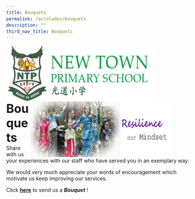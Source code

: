 ```yaml
---
title: Bouquets
permalink: /accolades/bouquets
description: ""
third_nav_title: Bouquets
---
```

<img src="/images/logosub.png" style="width:400px;height:150px;margin-left:0px;" align = "left">

<img src="/images/Header%20GIF.gif" style="width:380px;height:150px;margin-right:60px;" align = "right">
<br><br><br><br><br><br>

**<font size=6>Bouquets</font>**
Share with us your experiences with our staff who have served you in an exemplary way.

We would very much appreciate your words of encouragement which motivate us keep improving our services.

  

Click [**here**](https://moe-newtownpri-staging.netlify.app/accolades/bouquets/send-a-bouquet) to send us a **_Bouquet_** !